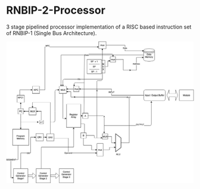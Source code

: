 # RNBIP-2-Processor
3 stage pipelined processor implementation of a RISC based instruction set of RNBIP-1 (Single Bus Architecture). 

![alt text](https://raw.githubusercontent.com/Aditya-11/RNBIP-2-Processor/master/timing/architecture.jpg)
